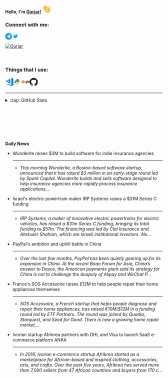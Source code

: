 #### Hello, I'm [Gurjar!](https://GurjarKing.github.io) <img src="https://raw.githubusercontent.com/ABSphreak/ABSphreak/master/gifs/Hi.gif" width="30px"></h2>


### Connect with me:

[<img align="left" alt="Gurjar | Telegram" width="22px" src="https://raw.githubusercontent.com/github/explore/80688e429a7d4ef2fca1e82350fe8e3517d3494d/topics/telegram/telegram.png" />][Telegram]
[<img align="left" alt="Gurjar | Twitter" width="22px" src="https://raw.githubusercontent.com/github/explore/80688e429a7d4ef2fca1e82350fe8e3517d3494d/topics/twitter/twitter.png" />][Twitter]
<br >
<br >
<a href="https://github.com/GurjarKing"><img src="https://komarev.com/ghpvc/?username=GurjarKing" alt="Gurjar" /></a> <br />
<br />
<br />
<!-- <br >

![](https://visitor-badge.glitch.me/badge?page_id=GurjarKing)

<br /> -->

### Things that I use:

[<img align="left" alt="Visual Studio Code" width="26px" src="https://raw.githubusercontent.com/github/explore/80688e429a7d4ef2fca1e82350fe8e3517d3494d/topics/visual-studio-code/visual-studio-code.png" />][VSCode]
[<img align="left" alt="Python" width="26px" src="https://raw.githubusercontent.com/github/explore/80688e429a7d4ef2fca1e82350fe8e3517d3494d/topics/python/python.png" />][Python]
[<img align="left" alt="Git" width="26px" src="https://raw.githubusercontent.com/github/explore/80688e429a7d4ef2fca1e82350fe8e3517d3494d/topics/git/git.png" />][Git]
[<img align="left" alt="GitHub" width="26px" src="https://raw.githubusercontent.com/github/explore/78df643247d429f6cc873026c0622819ad797942/topics/github/github.png" />][Github]

<br />
<br />

---
<details>
  <summary>:zap: GitHub Stats</summary>

<img align="left" alt="Gurjar's Github Stats" src="https://github-readme-stats.vercel.app/api?username=GurjarKing&show_icons=true&hide_border=true&count_private=true&include_all_commit=true&theme=algolia" />

</details>

<!-- ### 🔔 My latest tweet
<a href="https://twitter.com/Gurjar_King43" target="_blank">
	<img src="https://github.com/GurjarKing/GurjarKing/raw/master/tweet.png" width="70%" align="center" alt="Click to view on Twitter" title="My latest tweet, as an image"/>
</a> -->
<br>

<pre>

</pre>

<!-- **Quote of the hour:**

{qoth}

~ {qoth_author}
<pre>

</pre> -->
<br>
<pre>


</pre>
<strong>Daily News</strong>
  
  - Wunderite raises $3M to build software for indie insurance agencies
     <hr/>
     
      - *This morning Wunderite, a Boston-based software startup, announced that it has raised $3 million in an early-stage round led by Spark Capital. Wunderite builds and sells software designed to help insurance agencies more rapidly process insurance applications,…*
     
  - Israel's electric powertrain maker IRP Systems raises a $31M Series C funding
      <hr/>
      
      - *IRP Systems, a maker of innovative electric powertrains for electric vehicles, has raised a $31m Series C funding, bringing its total funding to $57m. The financing was led by Clal Insurance and Altshuler Shaham, which are Israeli institutional investors. Als…*
      
  - PayPal's ambition and uphill battle in China
      <hr/>
      
      - *Over the last few months, PayPal has been quietly gearing up for its expansion in China. At the recent Boao Forum for Asia, China’s answer to Davos, the American payments giant said its strategy for China is not to challenge the duopoly of Alipay and WeChat P…*
      
  - France's SOS Accessoire raises £12M to help people repair their home appliances themselves
      <hr/>
      
      - *SOS Accessoire, a French startup that helps people diagnose and repair their home appliances, has raised €10M/$12M in a funding round led by ETF Partners. The round was joined by Quadia, Starquest, and Seed for Good. There is now a growing home repair market,…*
       
  - Ivorian startup Afrikrea partners with DHL and Visa to launch SaaS e-commerce platform ANKA
      <hr/>
       
       - *In 2016, Ivorian e-commerce startup Afrikrea started as a marketplace for African-based and inspired clothing, accessories, arts, and crafts. Over the past five years, Afrikrea has served more than 7,000 sellers from 47 African countries and buyers from 170 c…*
      

<br />

[VSCode]: https://code.visualstudio.com/
[Python]: https://www.python.org/
[Git]: https://git-scm.com/
[Github]: https://github.com/
[Telegram]: https://t.me/Gurjar_King/
[Twitter]: https://twitter.com/Gurjar_King43/
